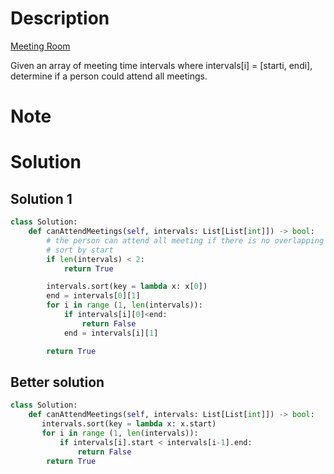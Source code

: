 # Description
[Meeting Room](https://leetcode.com/problems/meeting-rooms/description/)

Given an array of meeting time intervals where intervals[i] = [starti, endi], determine if a person could attend all meetings.

# Note

# Solution 
## Solution 1
```python 
class Solution:
    def canAttendMeetings(self, intervals: List[List[int]]) -> bool:
        # the person can attend all meeting if there is no overlapping between interval 
        # sort by start
        if len(intervals) < 2: 
            return True 

        intervals.sort(key = lambda x: x[0])
        end = intervals[0][1]
        for i in range (1, len(intervals)):
            if intervals[i][0]<end: 
                return False
            end = intervals[i][1]

        return True
```

## Better solution
```python 
class Solution:
    def canAttendMeetings(self, intervals: List[List[int]]) -> bool:
       intervals.sort(key = lambda x: x.start)
       for i in range (1, len(intervals)):
           if intervals[i].start < intervals[i-1].end:
               return False
        return True
```
